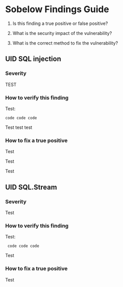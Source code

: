 # Sobelow Findings Guide

1. Is this finding a true positive or false positive?

2. What is the security impact of the vulnerability?

3. What is the correct method to fix the vulnerability?

## UID SQL injection

### Severity

TEST

### How to verify this finding

Test:

```
code code code
```

Test test test

### How to fix a true positive

Test

Test

Test

## UID SQL.Stream

### Severity

Test

### How to verify this finding

Test:

```
 code code code
```

Test

### How to fix a true positive

Test
